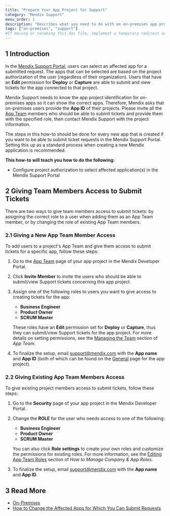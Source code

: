 ```yaml
---
title: "Prepare Your App Project for Support"
category: "Mendix Support"
menu_order: 1
description: "Describes what you need to do with an on-premises app project to prepare it for Mendix Support."
tags: ["on-premises", "support"]
#If moving or renaming this doc file, implement a temporary redirect and let the respective team know they should update the URL in the product. See Mapping to Products for more details.
---
```


## 1 Introduction

In the [Mendix Support Portal](https://support.mendix.com/hc/en-us), users can select an affected app for a submitted request. The apps that can be selected are based on the project authorization of the user (regardless of their organization). Users that have an **Edit** permission for **Deploy** or **Capture** are able to submit and view tickets for the app connected to that project.

Mendix Support needs to know the app project identification for on-premises apps so it can show the correct apps. Therefore, Mendix asks that on-premises users provide the **App ID** of their projects. Please invite all the [App Team](../collaborate/team) members who should be able to submit tickets and provide them with the specified role, then contact Mendix Support with the project information.

The steps in this how-to should be done for every new app that is created if you want to be able to submit ticket requests in the Mendix Support Portal. Setting this up as a standard process when creating a new Mendix application is recommended.

**This how-to will teach you how to do the following:**

* Configure project authorization to select affected application(s) in the Mendix Support Portal

## 2 Giving Team Members Access to Submit Tickets

There are two ways to give team members access to submit tickets: by assigning the correct role to a user when adding them as an App Team member, or by changing the role of existing App Team members.

### 2.1 Giving a New App Team Member Access

To add users to a project's App Team and give them access to submit tickets for a specific app, follow these steps:

1. Go to the [App Team](../collaborate/team) page of your app project in the Mendix Developer Portal.
2. Click **Invite Member** to invite the users who should be able to submit/view Support tickets concerning this app project.
3.  Assign one of the following roles to users you want to give access to creating tickets for the app:
	* **Business Engineer**
	* **Product Owner**
	* **SCRUM Master**
	
	These roles have an **Edit** permission set for **Deploy** or **Capture**, thus they can submit/view Support tickets for the app project. For more details on setting permissions, see the [Managing the Team](../collaborate/team#managing) section of *App Team*.

4. To finalize the setup, email [support@mendix.com](http://support.mendix.com/) with the **App name** and **App ID** (both of which can be found on the [General](../settings/general-settings) page for the app project).

### 2.2 Giving Existing App Team Members Access

To give existing project members access to submit tickets, follow these steps:

1. Go to the **Security** page of your app project in the Mendix Developer Portal.
2.  Change the **ROLE** for the user who needs access to one of the following:
	* **Business Engineer**
	* **Product Owner**
	* **SCRUM Master**

	You can also click **Role settings** to create your own roles and customize the permissions for existing roles. For more information, see the [Editing App Team Roles](../company-app-roles/manage-roles#edit-app-team-roles) section of *How to Manage Company & App Roles*.

3. To finalize the setup, email [support@mendix.com](http://support.mendix.com/) with the **App name** and **App ID**.

## 3 Read More

* [On-Premises](../deploy/on-premises-design)
* [How to Change the Affected Apps for Which You Can Submit Requests](change-affected-apps) 

